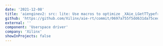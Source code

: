 ```yaml
---
date: '2021-12-08'
title: 'aienginev2: src: lite: Use macros to optimize _XAie_LGetTTypefromLoc()'
github: 'https://github.com/Xilinx/aie-rt/commit/0697a755f5dd631da75cedde7eafcc5f89d1b846'
external: ''
component: 'Userspace driver'
company: 'Xilinx'
showInProjects: false
---
```

